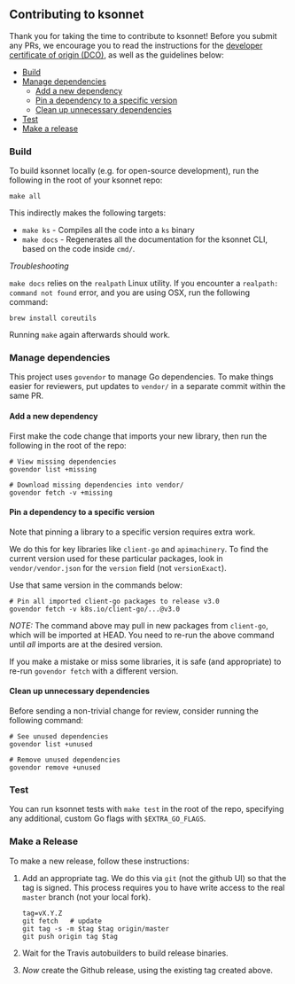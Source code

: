## Contributing to ksonnet

Thank you for taking the time to contribute to ksonnet! Before you submit any PRs, we encourage you to read the instructions for the [developer certificate of origin (DCO)](DCO-SIGNOFF.md), as well as the guidelines below:

* [Build](#build)
* [Manage dependencies](#manage-dependencies)
   * [Add a new dependency](#add-a-new-dependency)
   * [Pin a dependency to a specific version](#pin-a-dependency-to-a-specific-version)
   * [Clean up unnecessary dependencies](#clean-up-unnecessary-dependencies)
* [Test](#test)
* [Make a release](#make-a-release)

### Build

To build ksonnet locally (e.g. for open-source development), run the following in the root of your ksonnet repo:
```
make all
```
This indirectly makes the following targets:
  * `make ks` - Compiles all the code into a `ks` binary
  * `make docs` - Regenerates all the documentation for the ksonnet CLI, based on the code inside `cmd/`.

*Troubleshooting*

`make docs` relies on the `realpath` Linux utility. If you encounter a `realpath: command not found` error, and you are using OSX, run the following command:
```
brew install coreutils
```
Running `make` again afterwards should work.

### Manage dependencies

This project uses `govendor` to manage Go dependencies. To make things easier for reviewers, put updates to `vendor/` in a separate commit within the same PR.

#### Add a new dependency

First make the code change that imports your new library, then run the following in the root of the repo:

```
# View missing dependencies
govendor list +missing

# Download missing dependencies into vendor/
govendor fetch -v +missing
```

#### Pin a dependency to a specific version

Note that pinning a library to a specific version requires extra work.

We do this for key libraries like `client-go` and `apimachinery`. To find the current version used for these particular packages, look in `vendor/vendor.json` for the `version` field (not `versionExact`).

Use that same version in the commands below:

```
# Pin all imported client-go packages to release v3.0
govendor fetch -v k8s.io/client-go/...@v3.0
```

*NOTE:* The command above may pull in new packages from `client-go`, which will
be imported at HEAD.  You need to re-run the above command until *all* imports are at the desired version.

If you make a mistake or miss some libraries, it is safe (and appropriate) to re-run `govendor fetch` with a different version.

#### Clean up unnecessary dependencies

Before sending a non-trivial change for review, consider running the following command:

```
# See unused dependencies
govendor list +unused

# Remove unused dependencies
govendor remove +unused
```

### Test

You can run ksonnet tests with `make test` in the root of the repo, specifying any additional, custom Go flags with `$EXTRA_GO_FLAGS`.

### Make a Release

To make a new release, follow these instructions:

1. Add an appropriate tag.  We do this via `git` (not the github UI) so that the tag is signed.  This process requires you to have write access to the real `master` branch (not your local fork).
   ```
   tag=vX.Y.Z
   git fetch   # update
   git tag -s -m $tag $tag origin/master
   git push origin tag $tag
   ```

2. Wait for the Travis autobuilders to build release binaries.

3. *Now* create the Github release, using the existing tag created
   above.
